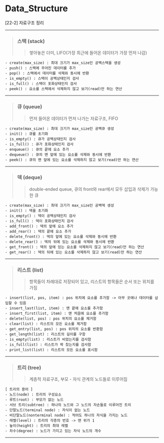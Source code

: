 # Data_Structure
[22-2] 자료구조 정리
***
> ### 스택 (stack)
>   > 쌓아놓은 더미, LIFO(가장 최근에 들어온 데이터가 가장 먼저 나감)
> 
```
- create(max_size) : 최대 크기가 max_size인 공백스택을 생성
- push() : 스택에 주어진 데이터를 추가
- pop() : 스택에서 데이터를 삭제와 동시에 반환
- is_empty() : 스택이 공백상태인지 검사
- is_full() : 스택이 포화상태인지 검사
- peek() : 요소를 스택에서 삭제하지 않고 보기(read)만 하는 연산
```
***
> ### 큐 (queue)
>   > 먼저 들어온 데이터가 먼저 나가는 자료구조, FIFO
>
```
- create(max_size) : 최대 크기가 max_size인 공백큐 생성
- init() : 큐를 초기화
- is_empty() : 큐가 공백상태인지 검사
- is_full() : 큐가 포화상태인지 검사
- enqueue() : 큐의 끝에 요소 추가
- dequeue() : 큐의 맨 앞에 있는 요소를 삭제와 동시에 반환
- peek() : 큐의 맨 앞에 있는 요소를 삭제하지 않고 보기(read)만 하는 연산
```
***
> ### 덱 (deque)
>   > double-ended queue, 큐의 front와 rear에서 모두 삽입과 삭제가 가능한 큐
>
```
- create(max_size) : 최대 크기가 max_size인 공백덱 생성
- init() : 덱을 초기화
- is_empty() : 덱이 공백상태인지 검사
- is_full() : 덱이 포화상태인지 검사
- add_front() : 덱의 앞에 요소 추가
- add_rear() : 덱의 끝에 요소 추가
- delete_front() : 덱의 앞에 있는 요소를 삭제와 동시에 반환
- delete_rear() : 덱의 뒤에 있는 요소를 삭제와 동시에 반환
- get_front() : 덱의 앞에 있는 요소를 삭제하지 않고 보기(read)만 하는 연산
- get_rear() : 덱의 뒤에 있는 요소를 삭제하지 않고 보기(read)만 하는 연산
```
***
> ### 리스트 (list)
>   > 항목들이 차례대로 저장되어 있고, 리스트의 항목들은 순서 또는 위치를 가짐
>
```
- insert(list, pos, item) : pos 위치에 요소를 추가함 -> 아무 곳에나 데이터를 삽입할 수 있음
- insert_last(list, item) : 맨 끝에 요소를 추가함
- insert_first(list, item) : 맨 처음에 요소를 추가함
- delete(list, pos) : pos 위치의 요소를 제거함
- clear(list) : 리스트의 모든 요소를 제거함
- get_entry(list, pos) : pos 위치의 요소를 반환함
- get_length(list) : 리스트의 길이를 구함
- is_empty(list) : 리스트가 비었는지를 검사함
- is_full(list) : 리스트가 꽉 찼는지를 검사함
- print_list(list) : 리스트의 모든 요소를 표시함 
```
***
> ### 트리 (tree)
>   > 계층적 자료구조, 부모 - 자식 관계의 노드들로 이루어짐
>
```
[ 트리의 용어 ]
- 노드(node) : 트리의 구성요소
- 루트(root) : 부모가 없는 노드
- 서브 트리(subtree) : 하나의 노드와 그 노드의 자손들로 이루어진 트리
- 단말노드(terminal node) : 자식이 없는 노드
- 비단말노드(nonterminal node) : 적어도 하나의 자식을 가지는 노드
- 레벨(level) : 트리의 각층의 번호 -> 맨 위가 1
- 높이(height) : 트리의 최대 레벨
- 차수(degree) : 노드가 가지고 있는 자식 노드의 개수
```
***
